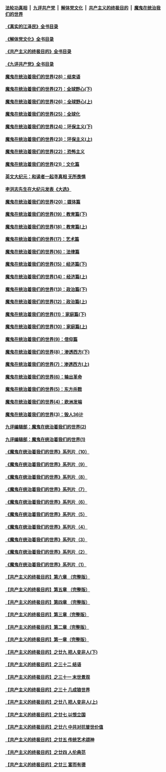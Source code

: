 ####  [法轮功真相](../../../../basic/blob/master/README.md?t=07082331) &nbsp;|&nbsp; [九评共产党](../../../../9ping.md/blob/master/README.md?t=07082331) &nbsp;|&nbsp; [解体党文化](../../../../jtdwh.md/blob/master/README.md?t=07082331)  &nbsp;|&nbsp; [共产主义的终极目的](../../../../gczydzjmd.md/blob/master/README.md?t=07082331) &nbsp;|&nbsp; [魔鬼在统治我们的世界](../../../../mgztzwmdsj.md/blob/master/README.md?t=07082331) 

#### [《真实的江泽民》全书目录](../pages/nsc422/n13721399.md?t=07082331) 

#### [《解体党文化》全书目录](../pages/nsc422/n13721157.md?t=07082331) 

#### [《共产主义的终极目的》全书目录](../pages/nsc422/n13721048.md?t=07082331) 

#### [《九评共产党》全书目录](../pages/nsc422/n13708085.md?t=07082331) 

#### [魔鬼在统治着我们的世界(28)：结束语](../pages/nsc422/n10936246.md?t=07082331) 

#### [魔鬼在统治着我们的世界(27)：全球野心(下)](../pages/nsc422/n10928319.md?t=07082331) 

#### [魔鬼在统治着我们的世界(26)：全球野心(上)](../pages/nsc422/n10900318.md?t=07082331) 

#### [魔鬼在统治着我们的世界(25)：全球化](../pages/nsc422/n10788205.md?t=07082331) 

#### [魔鬼在统治着我们的世界(24)：环保主义(下)](../pages/nsc422/n10695307.md?t=07082331) 

#### [魔鬼在统治着我们的世界(23)：环保主义(上)](../pages/nsc422/n10688613.md?t=07082331) 

#### [魔鬼在统治着我们的世界(22)：恐怖主义](../pages/nsc422/n10614727.md?t=07082331) 

#### [魔鬼在统治着我们的世界(21)：文化篇](../pages/nsc422/n10597706.md?t=07082331) 

#### [英文大纪元：和读者一起寻真相 无所畏惧](../pages/nsc422/n12542027.md?t=07082331) 

#### [李洪志先生在大纪元发表《大选》](../pages/nsc422/n12534746.md?t=07082331) 

#### [魔鬼在统治着我们的世界(20)：媒体篇](../pages/nsc422/n10586579.md?t=07082331) 

#### [魔鬼在统治着我们的世界(19)：教育篇(下)](../pages/nsc422/n10564808.md?t=07082331) 

#### [魔鬼在统治着我们的世界(18)：教育篇(上)](../pages/nsc422/n10526970.md?t=07082331) 

#### [魔鬼在统治着我们的世界(17)：艺术篇](../pages/nsc422/n10499093.md?t=07082331) 

#### [魔鬼在统治着我们的世界(16)：法律篇](../pages/nsc422/n10485969.md?t=07082331) 

#### [魔鬼在统治着我们的世界(15)：经济篇(下)](../pages/nsc422/n10469975.md?t=07082331) 

#### [魔鬼在统治着我们的世界(14)：经济篇(上)](../pages/nsc422/n10457370.md?t=07082331) 

#### [魔鬼在统治着我们的世界(13)：政治篇(下)](../pages/nsc422/n10448270.md?t=07082331) 

#### [魔鬼在统治着我们的世界(12)：政治篇(上)](../pages/nsc422/n10444576.md?t=07082331) 

#### [魔鬼在统治着我们的世界(11)：家庭篇(下)](../pages/nsc422/n10440961.md?t=07082331) 

#### [魔鬼在统治着我们的世界(10)：家庭篇(上)](../pages/nsc422/n10435448.md?t=07082331) 

#### [魔鬼在统治着我们的世界(9)：信仰篇](../pages/nsc422/n10432159.md?t=07082331) 

#### [魔鬼在统治着我们的世界(8)：渗透西方(下)](../pages/nsc422/n10429603.md?t=07082331) 

#### [魔鬼在统治着我们的世界(7)：渗透西方(上)](../pages/nsc422/n10426013.md?t=07082331) 

#### [魔鬼在统治着我们的世界(6)：输出革命](../pages/nsc422/n10421536.md?t=07082331) 

#### [魔鬼在统治着我们的世界(5)：东方杀戮](../pages/nsc422/n10417707.md?t=07082331) 

#### [魔鬼在统治着我们的世界(4)：欧洲发端](../pages/nsc422/n10414890.md?t=07082331) 

#### [魔鬼在统治着我们的世界(3)：毁人36计](../pages/nsc422/n10411583.md?t=07082331) 

#### [九评编辑部：魔鬼在统治着我们的世界(2)](../pages/nsc422/n10410036.md?t=07082331) 

#### [九评编辑部：魔鬼在统治着我们的世界(1)](../pages/nsc422/n10406825.md?t=07082331) 

#### [《魔鬼在统治着我们的世界》系列片（10）](../pages/nsc422/n12292670.md?t=07082331) 

#### [《魔鬼在统治着我们的世界》系列片（9）](../pages/nsc422/n12290859.md?t=07082331) 

#### [《魔鬼在统治着我们的世界》系列片（8）](../pages/nsc422/n12287445.md?t=07082331) 

#### [《魔鬼在统治着我们的世界》系列片（7）](../pages/nsc422/n12283425.md?t=07082331) 

#### [《魔鬼在统治着我们的世界》系列片（6）](../pages/nsc422/n12282314.md?t=07082331) 

#### [《魔鬼在统治着我们的世界》系列片（5）](../pages/nsc422/n12281419.md?t=07082331) 

#### [《魔鬼在统治着我们的世界》系列片（4）](../pages/nsc422/n12274024.md?t=07082331) 

#### [《魔鬼在统治着我们的世界》系列片（3）](../pages/nsc422/n12271322.md?t=07082331) 

#### [《魔鬼在统治着我们的世界》系列片（2）](../pages/nsc422/n12269049.md?t=07082331) 

#### [《魔鬼在统治着我们的世界》系列片（1）](../pages/nsc422/n12267575.md?t=07082331) 

#### [【共产主义的终极目的】第六章 （完整版）](../pages/nsc422/n11428913.md?t=07082331) 

#### [【共产主义的终极目的】第五章 （完整版）](../pages/nsc422/n11428912.md?t=07082331) 

#### [【共产主义的终极目的】第四章 （完整版）](../pages/nsc422/n11428907.md?t=07082331) 

#### [【共产主义的终极目的】第三章（完整版）](../pages/nsc422/n11428848.md?t=07082331) 

#### [【共产主义的终极目的】第二章（完整版）](../pages/nsc422/n11428831.md?t=07082331) 

#### [【共产主义的终极目的】第一章（完整版）](../pages/nsc422/n11417651.md?t=07082331) 

#### [【共产主义的终极目的】之廿九 把人变非人(下)](../pages/nsc422/n11344140.md?t=07082331) 

#### [【共产主义的终极目的】之三十二 结语](../pages/nsc422/n11360535.md?t=07082331) 

#### [【共产主义的终极目的】之三十一 末世景观](../pages/nsc422/n11351129.md?t=07082331) 

#### [【共产主义的终极目的】之三十 几成狼世界](../pages/nsc422/n11348280.md?t=07082331) 

#### [【共产主义的终极目的】之廿八 把人变非人(上)](../pages/nsc422/n11340492.md?t=07082331) 

#### [【共产主义的终极目的】之廿七 以恨立国](../pages/nsc422/n11336944.md?t=07082331) 

#### [【共产主义的终极目的】之廿六 中共对抗普世价值](../pages/nsc422/n11324785.md?t=07082331) 

#### [【共产主义的终极目的】之廿五 传统艺术颂神](../pages/nsc422/n11296396.md?t=07082331) 

#### [【共产主义的终极目的】之廿四 人伦典范](../pages/nsc422/n11296397.md?t=07082331) 

#### [【共产主义的终极目的】之廿三 富而有德](../pages/nsc422/n11283598.md?t=07082331) 

